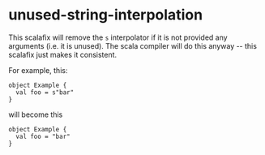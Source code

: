 # unused-string-interpolation

This scalafix will remove the `s` interpolator if it is not provided any arguments (i.e. it is unused). The scala compiler will do this anyway -- this scalafix just makes it consistent. 

For example, this:

```
object Example {
  val foo = s"bar"
}
```

will become this 

```
object Example {
  val foo = "bar"
}
```
